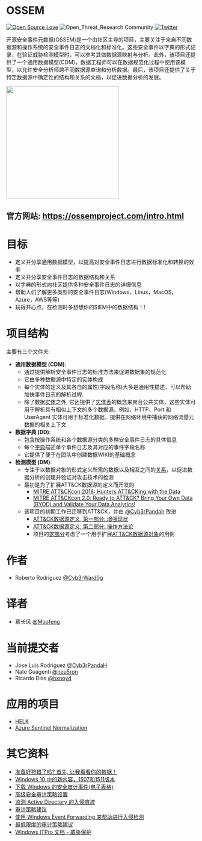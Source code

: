 # OSSEM

[![Open Source Love](https://badges.frapsoft.com/os/v3/open-source.svg?v=103)](https://github.com/ellerbrock/open-source-badges/)
![Open_Threat_Research Community](https://img.shields.io/badge/Open_Threat_Research-Community-brightgreen.svg)
[![Twitter](https://img.shields.io/twitter/follow/OSSEM_Project.svg?style=social&label=Follow)](https://twitter.com/OSSEM_Project)

开源安全事件元数据(OSSEM)是一个由社区主导的项目，主要关注于来自不同数据源和操作系统的安全事件日志的文档化和标准化。这些安全事件以字典的形式记录，在验证威胁检测模型时，可以参考其做数据源映射与分析。此外，该项目还提供了一个通用数据模型(CDM)，数据工程师可以在数据规范化过程中使用该模型，以允许安全分析师跨不同数据源查询和分析数据。最后，该项目还提供了关于特定数据源中确定性的结构和关系的文档，以促进数据分析的发展。

<img src="resources/images/OSSEM_logo.png" width=300>

## 官方网站: https://ossemproject.com/intro.html

# 目标

* 定义并分享通用数据模型，以提高对安全事件日志进行数据标准化和转换的效率
* 定义并分享安全事件日志的数据结构和关系
* 以字典的形式向社区提供多种安全事件日志的详细信息
* 帮助人们了解更多类型的安全事件日志(Windows，Linux，MacOS，Azure，AWS等等)
* 玩得开心点，在检测时多想想你的SIEM中的数据结构！!

# 项目结构

主要有三个文件夹:

* **通用数据模型 (CDM)**:
  * 通过提供解析安全事件日志的标准方法来促进数据集的规范化
  * 它由多种数据源中特定的[实体](https://github.com/OTRF/OSSEM-CDM/tree/master/schemas/entities)构成
  * 每个实体的定义及其各自的属性(字段名称)大多是通用性描述，可以帮助加快事件日志的解析过程.
  * 除了数据[实体](https://github.com/OTRF/OSSEM-CDM/tree/master/schemas/entities)之外, 它还提供了[实体表](https://github.com/OTRF/OSSEM-CDM/tree/master/schemas/tables)的概念来聚合公共实体，这些实体可用于解析具有相似上下文的多个数据源。例如，HTTP、Port 和 UserAgent 实体可用于标准化数据，提供在网络环境中捕获的网络流量元数据的相关上下文
* **数据字典 (DD)**:
  * 包含按操作系统和各个数据源分类的多种安全事件日志的具体信息
  * 每个[字典](https://github.com/OTRF/OSSEM-DD)描述单个事件日志及其对应的事件字段名称
  * 它提供了便于在团队中创建数据WIKI的基础概念
* **检测模型 (DM)**:
  * 专注于以数据对象的形式定义所需的数据以及相互之间的[关系](https://github.com/OTRF/OSSEM-DM/tree/main/relationships)，以促进数据分析的创建并验证对攻击技术的检测
  * 最初是为了扩展ATT&CK数据源的定义而开发的
    * [MITRE ATT&CKcon 2018: Hunters ATT&CKing with the Data](https://youtu.be/QCDBjFJ_C3g)
    * [MITRE ATT&CKcon 2.0: Ready to ATT&CK? Bring Your Own Data (BYOD) and Validate Your Data Analytics!](https://youtu.be/eM0c_Gil-38)
  * 该项目的初期工作已迁移到ATT&CK，并由 [@Cyb3rPandah](https://twitter.com/Cyb3rPandaH) 改进
    * [ATT&CK数据源定义, 第一部分: 增强现状](https://medium.com/mitre-attack/defining-attack-data-sources-part-i-4c39e581454f)
    * [ATT&CK数据源定义, 第二部分: 操作方法论](https://medium.com/mitre-attack/defining-attack-data-sources-part-ii-1fc98738ba5b)
    * 项目的[这部分](https://github.com/OTRF/OSSEM-DM/tree/main/use-cases/mitre_attack)考虑了一个用于扩展[ATT&CK数据源对象](https://github.com/mitre-attack/attack-datasources)的用例

# 作者

* Roberto Rodriguez [@Cyb3rWard0g](https://twitter.com/Cyb3rWard0g)

# 译者
* 慕长风 [@Moofeng](https://twitter.com/M0ofeng)

# 当前提交者

* Jose Luis Rodriguez [@Cyb3rPandaH](https://twitter.com/Cyb3rPandaH)
* Nate Guagenti [@neu5ron](https://twitter.com/neu5ron)
* Ricardo Dias [@hxnoyd](https://twitter.com/hxnoyd)

# 应用的项目

* [HELK](https://github.com/Cyb3rWard0g/HELK)
* [Azure Sentinel Normalization](https://docs.microsoft.com/en-us/azure/sentinel/normalization-schema)

# 其它资料

* [准备好狩猎了吗? 首先, 让我看看你的数据！](https://cyberwardog.blogspot.com/2017/12/ready-to-hunt-first-show-me-your-data.html)
* [Windows 10 中的新内容，1507和1511版本](https://docs.microsoft.com/en-us/windows/whats-new/whats-new-windows-10-version-1507-and-1511#bkmk-lsass)
* [下载 Windows 的安全审计事件(电子表格)](https://www.microsoft.com/en-us/download/details.aspx?id=50034)
* [高级安全审计策略设置](https://docs.microsoft.com/en-us/windows/security/threat-protection/auditing/advanced-security-audit-policy-settings)
* [监测 Active Directory 的入侵痕迹](https://docs.microsoft.com/en-us/windows-server/identity/ad-ds/plan/security-best-practices/monitoring-active-directory-for-signs-of-compromise#audit-account-management)
* [审计策略建议](https://docs.microsoft.com/en-us/windows-server/identity/ad-ds/plan/security-best-practices/audit-policy-recommendations)
* [使用 Windows Event Forwarding 来帮助进行入侵检测](https://docs.microsoft.com/en-us/windows/security/threat-protection/use-windows-event-forwarding-to-assist-in-intrusion-detection)
* [最低限度的审计策略建议](https://docs.microsoft.com/en-us/windows/security/threat-protection/use-windows-event-forwarding-to-assist-in-intrusion-detection#a-href-idbkmk-appendixaaappendix-a---minimum-recommended-minimum-audit-policy)
* [Windows ITPro 文档 - 威胁保护](https://github.com/MicrosoftDocs/windows-itpro-docs/tree/master/windows/security/threat-protection)
